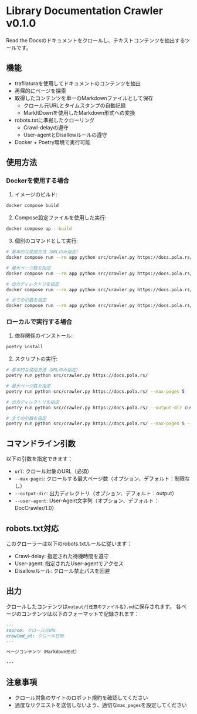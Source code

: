 # Library Documentation Crawler v0.1.0

Read the Docsのドキュメントをクロールし、テキストコンテンツを抽出するツールです。

## 機能

- trafilaturaを使用してドキュメントのコンテンツを抽出
- 再帰的にページを探索
- 取得したコンテンツを単一のMarkdownファイルとして保存
  - クロール元URLとタイムスタンプの自動記録
  - MarkItDownを使用したMarkdown形式への変換
- robots.txtに準拠したクローリング
  - Crawl-delayの遵守
  - User-agentとDisallowルールの遵守
- Docker + Poetry環境で実行可能

## 使用方法

### Dockerを使用する場合

1. イメージのビルド:
```bash
docker compose build
```

2. Compose設定ファイルを使用した実行:
```bash
docker compose up --build
```

3. 個別のコマンドとして実行:
```bash
# 基本的な使用方法（URLのみ指定）
docker compose run --rm app python src/crawler.py https://docs.pola.rs/

# 最大ページ数を指定
docker compose run --rm app python src/crawler.py https://docs.pola.rs/ --max-pages 1

# 出力ディレクトリを指定
docker compose run --rm app python src/crawler.py https://docs.pola.rs/ --output-dir custom_docs

# 全ての引数を指定
docker compose run --rm app python src/crawler.py https://docs.pola.rs/ --max-pages 5 --output-dir custom_docs --user-agent "CustomBot/1.0"
```

### ローカルで実行する場合

1. 依存関係のインストール:
```bash
poetry install
```

2. スクリプトの実行:
```bash
# 基本的な使用方法（URLのみ指定）
poetry run python src/crawler.py https://docs.pola.rs/

# 最大ページ数を指定
poetry run python src/crawler.py https://docs.pola.rs/ --max-pages 5

# 出力ディレクトリを指定
poetry run python src/crawler.py https://docs.pola.rs/ --output-dir custom_docs

# 全ての引数を指定
poetry run python src/crawler.py https://docs.pola.rs/ --max-pages 5 --output-dir custom_docs --user-agent "CustomBot/1.0"
```

## コマンドライン引数

以下の引数を指定できます：

- `url`: クロール対象のURL（必須）
- `--max-pages`: クロールする最大ページ数（オプション、デフォルト：制限なし）
- `--output-dir`: 出力ディレクトリ（オプション、デフォルト：output）
- `--user-agent`: User-Agent文字列（オプション、デフォルト：DocCrawler/1.0）

## robots.txt対応

このクローラーは以下のrobots.txtルールに従います：

- Crawl-delay: 指定された待機時間を遵守
- User-agent: 指定されたUser-agentでアクセス
- Disallowルール: クロール禁止パスを回避

## 出力

クロールしたコンテンツは`output/{任意のファイル名}.md`に保存されます。
各ページのコンテンツは以下のフォーマットで記録されます：

```markdown
---
source: クロール元URL
crawled_at: クロール日時
---

ページコンテンツ（Markdown形式）

---
```

## 注意事項

- クロール対象のサイトのロボット規約を確認してください
- 過度なリクエストを送信しないよう、適切な`max_pages`を設定してください

